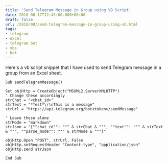 ```yaml
---
title: 'Send Telegram Message in Group using VB Script'
date: 2018-08-17T12:45:00.000+08:00
draft: false
url: /2018/08/send-telegram-message-in-group-using-vb.html
tags:
- telegram
- excel
- telegram bot
- vbs
- bot
---
```


Here's a vb script snippet that I have used to send Telegram message in a group from an Excel sheet.

```
Sub sendTelegramMessage()

Set objHttp = CreateObject("MSXML2.ServerXMLHTTP")
' Change these accordingly
strChat = "<chat_id>"
strText = "*Test*\r\nThis is a message"
strUrl = "https://api.telegram.org/bot<token>/sendMessage"

' Leave these alone
strMode = "markdown"
strJson = "{""chat_id"": """ & strChat & """, ""text"": """ & strText & """, ""parse_mode"": """ & strMode & """}"

objHttp.Open "POST", strUrl, False
objHttp.setRequestHeader "Content-type", "application/json"
objHttp.send strJson

End Sub
```